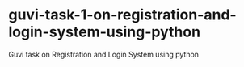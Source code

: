 # guvi-task-1-on-registration-and-login-system-using-python
Guvi task on Registration and Login System using python

